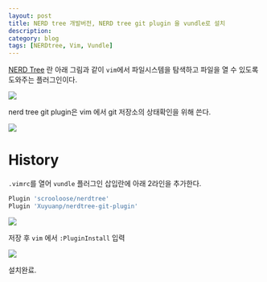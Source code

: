 ```yaml
---
layout: post
title: NERD tree 개발버전, NERD tree git plugin 을 vundle로 설치
description: 
category: blog
tags: [NERDtree, Vim, Vundle]
---
```

[NERD Tree](http://www.vim.org/scripts/script.php?script_id=1658) 란 아래 그림과 같이 `vim`에서 파일시스템을 탐색하고 파일을 열 수 있도록 도와주는 플러그인이다.  


![][1]

nerd tree git plugin은 vim 에서 git 저장소의 상태확인을 위해 쓴다.  

![][2]


# History

`.vimrc`를 열어 `vundle` 플러그인 삽입란에 아래 2라인을 추가한다.
```bash
Plugin 'scrooloose/nerdtree'  
Plugin 'Xuyuanp/nerdtree-git-plugin'
```

![][3]

저장 후 `vim` 에서 `:PluginInstall` 입력  

![][4]

설치완료. 

[1]: https://2.bp.blogspot.com/-pHgUOdoCZSo/WG8wSHSt_9I/AAAAAAAAAqU/ZBV2WQPN1t8zqTjsRw7IGP_HVaOpbeDbACLcB/s700/2862367534_53cd90855e_o.gif
[2]: https://4.bp.blogspot.com/-s4ZwVlfDR5E/WG80qtmbDVI/AAAAAAAAArE/flNXwROuSSoSoddiLlktyldBEKMxuXzMwCLcB/s700/687474703a2f2f692e696d6775722e636f6d2f6a534377476a552e6769663f31.gif
[3]: https://2.bp.blogspot.com/-ZRfFHB6gcxU/WG81bmrj-oI/AAAAAAAAArI/2_jZCvpgsJQZgFSx4_z8Qvx2dmPjDG3BwCLcB/s700/%25EC%25BA%25A1%25EC%25B2%2598.PNG
[4]: https://1.bp.blogspot.com/-8Ikzyvh-uSs/WG82MLbQC3I/AAAAAAAAArY/bfy3jmH5Vdc2bu5DvccK_MLN_PR4MFg0gCLcB/s700/%25EC%25BA%25A1%25EC%25B2%2598.PNG